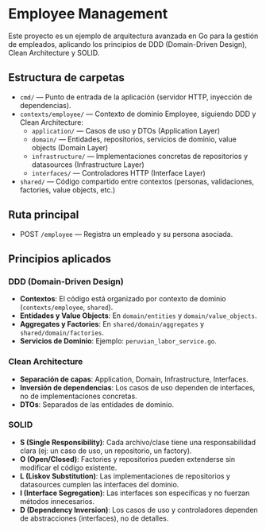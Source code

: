 # Employee Management

Este proyecto es un ejemplo de arquitectura avanzada en Go para la gestión de empleados, aplicando los principios de DDD (Domain-Driven Design), Clean Architecture y SOLID.

## Estructura de carpetas

- `cmd/` — Punto de entrada de la aplicación (servidor HTTP, inyección de dependencias).
- `contexts/employee/` — Contexto de dominio Employee, siguiendo DDD y Clean Architecture:
  - `application/` — Casos de uso y DTOs (Application Layer)
  - `domain/` — Entidades, repositorios, servicios de dominio, value objects (Domain Layer)
  - `infrastructure/` — Implementaciones concretas de repositorios y datasources (Infrastructure Layer)
  - `interfaces/` — Controladores HTTP (Interface Layer)
- `shared/` — Código compartido entre contextos (personas, validaciones, factories, value objects, etc.)

## Ruta principal

- POST `/employee` — Registra un empleado y su persona asociada.

## Principios aplicados

### DDD (Domain-Driven Design)
- **Contextos**: El código está organizado por contexto de dominio (`contexts/employee`, `shared`).
- **Entidades y Value Objects**: En `domain/entities` y `domain/value_objects`.
- **Aggregates y Factories**: En `shared/domain/aggregates` y `shared/domain/factories`.
- **Servicios de Dominio**: Ejemplo: `peruvian_labor_service.go`.

### Clean Architecture
- **Separación de capas**: Application, Domain, Infrastructure, Interfaces.
- **Inversión de dependencias**: Los casos de uso dependen de interfaces, no de implementaciones concretas.
- **DTOs**: Separados de las entidades de dominio.

### SOLID
- **S (Single Responsibility)**: Cada archivo/clase tiene una responsabilidad clara (ej: un caso de uso, un repositorio, un factory).
- **O (Open/Closed)**: Factories y repositorios pueden extenderse sin modificar el código existente.
- **L (Liskov Substitution)**: Las implementaciones de repositorios y datasources cumplen las interfaces del dominio.
- **I (Interface Segregation)**: Las interfaces son específicas y no fuerzan métodos innecesarios.
- **D (Dependency Inversion)**: Los casos de uso y controladores dependen de abstracciones (interfaces), no de detalles.

